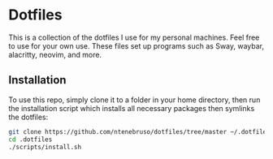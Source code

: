 # Dotfiles

This is a collection of the dotfiles I use for my personal machines. Feel free to use for your own use. These files set up programs such as Sway, waybar, alacritty, neovim, and more.

## Installation

To use this repo, simply clone it to a folder in your home directory, then run the installation script which installs all necessary packages then symlinks the dotfiles:

```sh
git clone https://github.com/ntenebruso/dotfiles/tree/master ~/.dotfiles
cd .dotfiles
./scripts/install.sh
```

